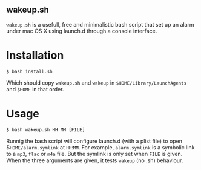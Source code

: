 wakeup.sh
---

`wakeup.sh` is a usefull, free and minimalistic bash script that set up an alarm under mac OS X using launch.d through a console interface.

# Installation

```
$ bash install.sh
```

Which should copy `wakeup.sh` and `wakeup` in `$HOME/Library/LaunchAgents` and `$HOME` in that order.

# Usage

```
$ bash wakeup.sh HH MM [FILE]
```

Runnig the bash script will configure launch.d (with a plist file) to open $`HOME/alarm.symlink` at `HH`:`MM`. For example, `alarm.symlink` is a symbolic link to a `mp3`, `flac` or `m4a` file. But the symlink is only set when `FILE` is given. When the three arguments are given, it tests `wakeup` (no .sh) behaviour.
